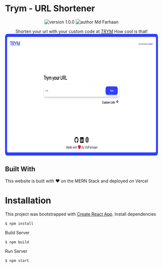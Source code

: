 # Trym - URL Shortener

<p align="center">
    <img src="https://img.shields.io/badge/version-1.0.0-green" alt="version 1.0.0"/>
    <img src="https://img.shields.io/badge/author-mdFarhaan-orange" alt="author Md Farhaan"/>
</p>

<p align="center">
  Shorten your url with your custom code at <a href="https://www.trym.ml/">TRYM</a> How cool is that!
  <img src="./Screens/trym.png" height="400"/>
</p>

## Built With

This website is built with ❤️ on the MERN Stack and deployed on Vercel

# Installation

This project was bootstrapped with [Create React App](https://github.com/facebook/create-react-app).
Install dependencies

```
$ npm install
```

Build Server

```
$ npm build
```

Run Server

```
$ npm start
```
